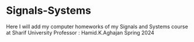 # Signals-Systems
Here I will add my computer homeworks of my Signals and Systems course at Sharif University
Professor : Hamid.K.Aghajan 
Spring 2024
